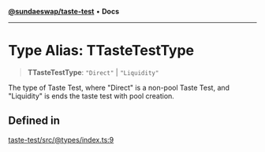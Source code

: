 [**@sundaeswap/taste-test**](../README.md) • **Docs**

***

# Type Alias: TTasteTestType

> **TTasteTestType**: `"Direct"` \| `"Liquidity"`

The type of Taste Test, where "Direct" is a non-pool Taste Test, and "Liquidity"
is ends the taste test with pool creation.

## Defined in

[taste-test/src/@types/index.ts:9](https://github.com/SundaeSwap-finance/sundae-sdk/blob/main/packages/taste-test/src/@types/index.ts#L9)
